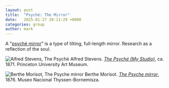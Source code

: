 ```yaml
---
layout: post
title:  "Psyché: The Mirror"
date:   2025-01-27 20:11:29 +0000
categories: group
author: mark
---
```


A "[psyché mirror](https://en.wikipedia.org/wiki/Cheval_mirror)" is a type of tilting, full-length mirror. Research as a reflection of the soul.

![Alfred Stevens, The Psyché](https://media.artmuseum.princeton.edu/iiif/3/collection/2012-76/full/!1024,1024/0/default.jpg)
Alfred Stevens. *[The Psyché (My Studio)](https://artmuseum.princeton.edu/collections/objects/65164)*, ca. 1871. Princeton University Art Museum.

![Berthe Morisot, The Psyche mirror](https://www.museothyssen.org/sites/default/files/styles/full_resolution/public/imagen/obras/1977.87_espejo-psique.jpg)
Berthe Morisot. *[The Psyche mirror](https://www.museothyssen.org/en/collection/artists/morisot-berthe/psyche-mirror)*, 1876. Museo Nacional Thyssen-Bornemisza.